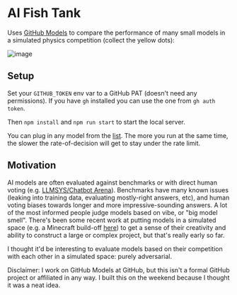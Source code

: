 # AI Fish Tank

Uses [GitHub Models](https://github.com/marketplace/models) to compare the performance of many small models in a simulated physics competition (collect the yellow dots):

![image](https://github.com/user-attachments/assets/9a4c1a88-a7f6-4ee0-8d75-9dde90ed383a)

## Setup

Set your `GITHUB_TOKEN` env var to a GitHub PAT (doesn't need any permissions). If you have `gh` installed you can use the one from `gh auth token`.

Then `npm install` and `npm run start` to start the local server.

You can plug in any model from the [list](https://github.com/marketplace/models). The more you run at the same time, the slower the rate-of-decision will get to stay under the rate limit.

## Motivation

AI models are often evaluated against benchmarks or with direct human voting (e.g. [LLMSYS/Chatbot Arena](https://lmarena.ai/)). Benchmarks have many known issues (leaking into training data, evaluating mostly-right answers, etc), and human voting biases towards longer and more impressive-sounding answers. A lot of the most informed people judge models based on vibe, or "big model smell". There's been some recent work at putting models in a simulated space (e.g. a Minecraft build-off [here](https://x.com/hamptonism/status/1849537031568781424)) to get a sense of their creativity and ability to construct a large or complex project, but that's really early so far.

I thought it'd be interesting to evaluate models based on their competition with each other in a simulated space: purely adversarial. 

Disclaimer: I work on GitHub Models at GitHub, but this isn't a formal GitHub project or affiliated in any way. I built this on the weekend because I thought it was a neat idea.